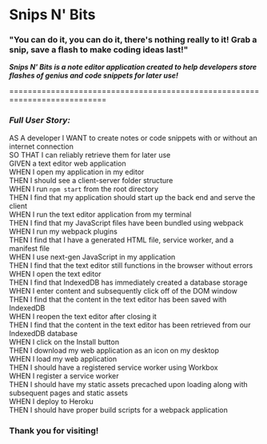 # Snips N' Bits

### "You can do it, you can do it, there's nothing really to it! Grab a snip, save a flash to make coding ideas last!"
</div> 

<p> <strong><em> Snips N' Bits is a note editor application created to help developers store flashes of genius and code snippets for later use! </em></strong></p>

=========================================================================== <br>

### ___Full User Story:___ <br>

AS A developer
I WANT to create notes or code snippets with or without an internet connection<br>
SO THAT I can reliably retrieve them for later use<br>
GIVEN a text editor web application<br>
WHEN I open my application in my editor<br>
THEN I should see a client-server folder structure<br>
WHEN I run `npm start` from the root directory<br>
THEN I find that my application should start up the back end and serve the client<br>
WHEN I run the text editor application from my terminal<br>
THEN I find that my JavaScript files have been bundled using webpack<br>
WHEN I run my webpack plugins<br>
THEN I find that I have a generated HTML file, service worker, and a manifest file<br>
WHEN I use next-gen JavaScript in my application<br>
THEN I find that the text editor still functions in the browser without errors<br>
WHEN I open the text editor<br>
THEN I find that IndexedDB has immediately created a database storage<br>
WHEN I enter content and subsequently click off of the DOM window<br>
THEN I find that the content in the text editor has been saved with IndexedDB<br>
WHEN I reopen the text editor after closing it<br>
THEN I find that the content in the text editor has been retrieved from our IndexedDB database<br>
WHEN I click on the Install button<br>
THEN I download my web application as an icon on my desktop<br>
WHEN I load my web application<br>
THEN I should have a registered service worker using Workbox<br>
WHEN I register a service worker<br>
THEN I should have my static assets precached upon loading along with subsequent pages and static assets<br>
WHEN I deploy to Heroku<br>
THEN I should have proper build scripts for a webpack application<br>

### Thank you for visiting!